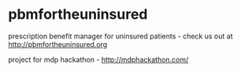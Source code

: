 # pbmfortheuninsured
prescription benefit manager for uninsured patients - check us out at http://pbmfortheuninsured.org

project for mdp hackathon - http://mdphackathon.com/
